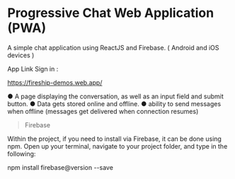 # Progressive Chat Web Application (PWA) 

A simple chat application using ReactJS and Firebase. ( Android and iOS devices ) 

App Link Sign in : 

https://fireship-demos.web.app/

● A page displaying the conversation, as well as an input field and submit button.
● Data gets stored online and offline.
● ability to send messages when offline (messages get delivered when connection resumes)

> Firebase
 
Within the project, if you need to install via Firebase, it can be done using npm. Open up your terminal, navigate to your project folder, and type in the following:

npm install firebase@version --save
